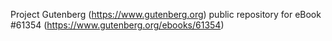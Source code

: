 Project Gutenberg (https://www.gutenberg.org) public repository for eBook #61354 (https://www.gutenberg.org/ebooks/61354)
